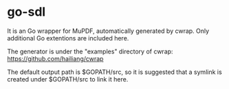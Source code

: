 go-sdl
======

It is an Go wrapper for MuPDF, automatically generated by cwrap. Only additional
Go extentions are included here.

The generator is under the "examples" directory of cwrap:
https://github.com/hailiang/cwrap

The default output path is $GOPATH/src, so it is suggested that a symlink is
created under $GOPATH/src to link it here.

